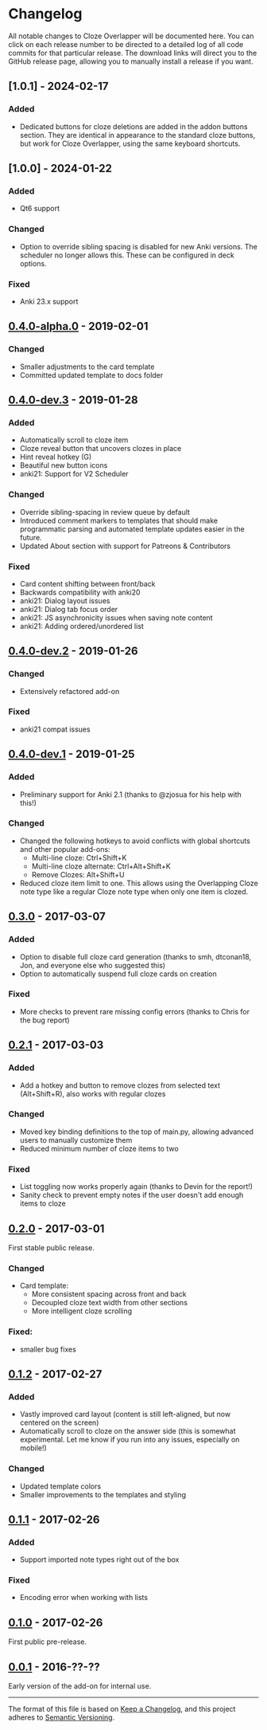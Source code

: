 # Changelog

All notable changes to Cloze Overlapper will be documented here. You can click on each release number to be directed to a detailed log of all code commits for that particular release. The download links will direct you to the GitHub release page, allowing you to manually install a release if you want.

## [1.0.1] - 2024-02-17

### Added

- Dedicated buttons for cloze deletions are added in the addon buttons section. They are identical
  in appearance to the standard cloze buttons, but work for Cloze Overlapper, using the same
  keyboard shortcuts.

## [1.0.0] - 2024-01-22

### Added

- Qt6 support

### Changed

- Option to override sibling spacing is disabled for new Anki versions. The scheduler no longer
  allows this. These can be configured in deck options.

### Fixed

- Anki 23.x support

## [0.4.0-alpha.0] - 2019-02-01

### Changed

- Smaller adjustments to the card template
- Committed updated template to docs folder

<!-- ### [Download](https://github.com/glutanimate/cloze-overlapper/releases/tag/v0.4.0-alpha.0) -->

## [0.4.0-dev.3] - 2019-01-28

<!-- ### [Download](https://github.com/glutanimate/cloze-overlapper/releases/tag/v0.4.0-dev.3) -->

### Added

- Automatically scroll to cloze item
- Cloze reveal button that uncovers clozes in place
- Hint reveal hotkey (G)
- Beautiful new button icons
- anki21: Support for V2 Scheduler

### Changed

- Override sibling-spacing in review queue by default
- Introduced comment markers to templates that should make programmatic parsing and automated template updates easier in the future.
- Updated About section with support for Patreons & Contributors

### Fixed

- Card content shifting between front/back
- Backwards compatibility with anki20
- anki21: Dialog layout issues
- anki21: Dialog tab focus order
- anki21: JS asynchronicity issues when saving note content
- anki21: Adding ordered/unordered list

## [0.4.0-dev.2] - 2019-01-26

<!-- ### [Download](https://github.com/glutanimate/cloze-overlapper/releases/tag/v0.4.0-dev.2) -->

### Changed

- Extensively refactored add-on

### Fixed

- anki21 compat issues

## [0.4.0-dev.1] - 2019-01-25

<!-- ### [Download](https://github.com/glutanimate/cloze-overlapper/releases/tag/v0.4.0-dev.1) -->

### Added

- Preliminary support for Anki 2.1 (thanks to @zjosua for his help with this!)

### Changed

- Changed the following hotkeys to avoid conflicts with global shortcuts and
  other popular add-ons:
  - Multi-line cloze: Ctrl+Shift+K
  - Multi-line cloze alternate: Ctrl+Alt+Shift+K
  - Remove Clozes: Alt+Shift+U
- Reduced cloze item limit to one. This allows using the Overlapping Cloze note
  type like a regular Cloze note type when only one item is clozed.


## [0.3.0] - 2017-03-07

<!-- ### [Download](https://github.com/glutanimate/cloze-overlapper/releases/tag/v0.3.0) -->

### Added

- Option to disable full cloze card generation (thanks to smh, dtconan18, Jon, and everyone else who suggested this)
- Option to automatically suspend full cloze cards on creation

### Fixed

- More checks to prevent rare missing config errors (thanks to Chris for the bug report)

## [0.2.1] - 2017-03-03

<!-- ### [Download](https://github.com/glutanimate/cloze-overlapper/releases/tag/v0.2.1) -->

### Added

- Add a hotkey and button to remove clozes from selected text (Alt+Shift+R), also works with regular clozes

### Changed

- Moved key binding definitions to the top of main.py, allowing advanced users to manually customize them
- Reduced minimum number of cloze items to two

### Fixed

- List toggling now works properly again (thanks to Devin for the report!)
- Sanity check to prevent empty notes if the user doesn't add enough items to cloze

## [0.2.0] - 2017-03-01

<!-- ### [Download](https://github.com/glutanimate/cloze-overlapper/releases/tag/v0.2.0) -->

First stable public release.

### Changed

- Card template:
  - More consistent spacing across front and back
  - Decoupled cloze text width from other sections
  - More intelligent cloze scrolling

### Fixed:

- smaller bug fixes

## [0.1.2] - 2017-02-27

<!-- ### [Download](https://github.com/glutanimate/cloze-overlapper/releases/tag/v0.1.2) -->

### Added

- Vastly improved card layout (content is still left-aligned, but now centered on the screen)
- Automatically scroll to cloze on the answer side (this is somewhat experimental. Let me know if you run into any issues, especially on mobile!)

### Changed

- Updated template colors
- Smaller improvements to the templates and styling

## [0.1.1] - 2017-02-26

<!-- ### [Download](https://github.com/glutanimate/cloze-overlapper/releases/tag/v0.1.1) -->

### Added

- Support imported note types right out of the box

### Fixed 

- Encoding error when working with lists

## [0.1.0] - 2017-02-26

<!-- ### [Download](https://github.com/glutanimate/cloze-overlapper/releases/tag/v0.1.0) -->

First public pre-release.

## [0.0.1] - 2016-??-??

Early version of the add-on for internal use.


[Unreleased]: https://github.com/glutanimate/cloze-overlapper/compare/v0.4.0-alpha.0...HEAD
[0.4.0-alpha.0]: https://github.com/glutanimate/cloze-overlapper/compare/v0.4.0-dev.3...v0.4.0-alpha.0
[0.4.0-dev.3]: https://github.com/glutanimate/cloze-overlapper/compare/v0.4.0-dev.2...v0.4.0-dev.3
[0.4.0-dev.2]: https://github.com/glutanimate/cloze-overlapper/compare/v0.4.0-dev.1...v0.4.0-dev.2
[0.4.0-dev.1]: https://github.com/glutanimate/cloze-overlapper/compare/v0.3.0...v0.4.0-dev.1
[0.3.0]: https://github.com/glutanimate/cloze-overlapper/compare/v0.2.1...v0.3.0
[0.2.1]: https://github.com/glutanimate/cloze-overlapper/compare/v0.2.0...v0.2.1
[0.2.0]: https://github.com/glutanimate/cloze-overlapper/compare/v0.1.2...v0.2.0
[0.1.2]: https://github.com/glutanimate/cloze-overlapper/compare/v0.1.1...v0.1.2
[0.1.1]: https://github.com/glutanimate/cloze-overlapper/compare/v0.1.0...v0.1.1
[0.1.0]: https://github.com/glutanimate/cloze-overlapper/compare/v0.1.0...v0.1.1
[0.0.1]: https://github.com/glutanimate/cloze-overlapper/compare/v0.1.0...v0.1.1


-----

The format of this file is based on [Keep a Changelog](https://keepachangelog.com/en/1.0.0/),
and this project adheres to [Semantic Versioning](https://semver.org/spec/v2.0.0.html).